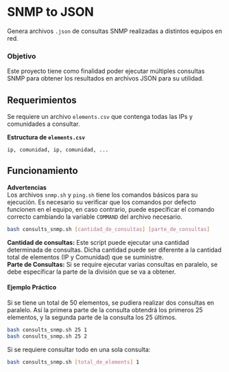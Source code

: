 # SNMP to JSON
Genera archivos `.json` de consultas SNMP realizadas a distintos equipos en red. 

### Objetivo
Este proyecto tiene como finalidad poder ejecutar múltiples consultas SNMP para obtener los resultados en archivos JSON para su utilidad. 

## Requerimientos
Se requiere un archivo `elements.csv` que contenga todas las IPs y comunidades a consultar.

**Estructura de `elements.csv`**
```
ip, comunidad, ip, comunidad, ...
```

## Funcionamiento
**Advertencias**<br>
Los archivos `snmp.sh` y `ping.sh` tiene los comandos básicos para su ejecución. Es necesario su verificar que los comandos por defecto funcionen en el equipo, en caso contrario, puede especificar el comando correcto cambiando la variable `COMMAND` del archivo necesario. 

```bash
bash consults_snmp.sh [cantidad_de_consultas] [parte_de_consultas]
```
**Cantidad de consultas:** Este script puede ejecutar una cantidad determinada de consultas. Dicha cantidad puede ser diferente a la cantidad total de elementos (IP y Comunidad) que se suministre. 
<br>
**Parte de Consultas:** Si se require ejecutar varias consultas en paralelo, se debe especificar la parte de la división que se va a obtener. 

#### Ejemplo Práctico
Si se tiene un total de 50 elementos, se pudiera realizar dos consultas en paralelo. Así la primera parte de la consulta obtendrá los primeros 25 elementos, y la segunda parte de la consulta los 25 últimos. 
```bash
bash consults_snmp.sh 25 1 
bash consults_snmp.sh 25 2
```
Si se requiere consultar todo en una sola consulta:
```bash
bash consults_snmp.sh [total_de_elements] 1
```
